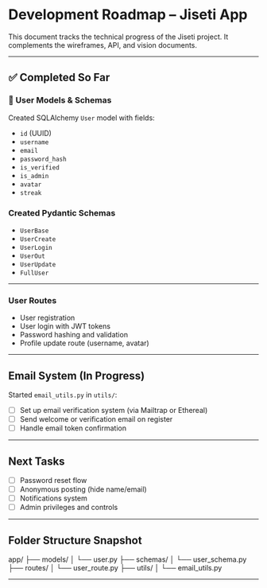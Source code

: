 #  Development Roadmap – Jiseti App

This document tracks the technical progress of the Jiseti project. It complements the wireframes, API, and vision documents.

---

## ✅ Completed So Far

### 🧩 User Models & Schemas
Created SQLAlchemy `User` model with fields:
- `id` (UUID)
- `username`
- `email`
- `password_hash`
- `is_verified`
- `is_admin`
- `avatar`
- `streak`

###  Created Pydantic Schemas
- `UserBase`
- `UserCreate`
- `UserLogin`
- `UserOut`
- `UserUpdate`
- `FullUser`

---

###  User Routes
- User registration
- User login with JWT tokens
- Password hashing and validation
- Profile update route (username, avatar)

---

##  Email System (In Progress)
Started `email_utils.py` in `utils/`:
- [ ] Set up email verification system (via Mailtrap or Ethereal)
- [ ] Send welcome or verification email on register
- [ ] Handle email token confirmation

---

## Next Tasks
- [ ] Password reset flow
- [ ] Anonymous posting (hide name/email)
- [ ] Notifications system
- [ ] Admin privileges and controls

---

##  Folder Structure Snapshot

app/
├── models/
│ └── user.py
├── schemas/
│ └── user_schema.py
├── routes/
│ └── user_route.py
├── utils/
│ └── email_utils.py


---